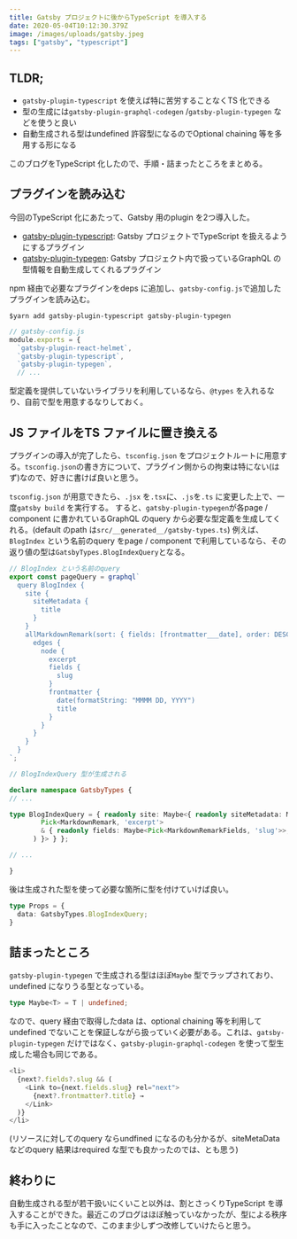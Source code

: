 ```yaml
---
title: Gatsby プロジェクトに後からTypeScript を導入する
date: 2020-05-04T10:12:30.379Z
image: /images/uploads/gatsby.jpeg
tags: ["gatsby", "typescript"]
---
```

## TLDR;
- `gatsby-plugin-typescript` を使えば特に苦労することなくTS 化できる
- 型の生成には`gatsby-plugin-graphql-codegen` /`gatsby-plugin-typegen` などを使うと良い
- 自動生成される型はundefined 許容型になるのでOptional chaining 等を多用する形になる 

このブログをTypeScript 化したので、手順・詰まったところをまとめる。

## プラグインを読み込む
今回のTypeScript 化にあたって、Gatsby 用のplugin を2つ導入した。
- [gatsby-plugin-typescript](https://www.gatsbyjs.org/packages/gatsby-plugin-typescript/): Gatsby プロジェクトでTypeScript を扱えるようにするプラグイン
- [gatsby-plugin-typegen](https://www.gatsbyjs.org/packages/gatsby-plugin-typegen/): Gatsby プロジェクト内で扱っているGraphQL の型情報を自動生成してくれるプラグイン 

npm 経由で必要なプラグインをdeps に追加し、`gatsby-config.js`で追加したプラグインを読み込む。

`$yarn add gatsby-plugin-typescript gatsby-plugin-typegen`

```javascript
// gatsby-config.js
module.exports = {
  `gatsby-plugin-react-helmet`,
  `gatsby-plugin-typescript`,
  `gatsby-plugin-typegen`,
  // ...
```

型定義を提供していないライブラリを利用しているなら、`@types` を入れるなり、自前で型を用意するなりしておく。 

## JS ファイルをTS ファイルに置き換える
プラグインの導入が完了したら、`tsconfig.json` をプロジェクトルートに用意する。`tsconfig.json`の書き方について、プラグイン側からの拘束は特にない(はず)なので、好きに書けば良いと思う。

`tsconfig.json` が用意できたら、`.jsx` を`.tsx`に、`.js`を`.ts` に変更した上で、一度`gatsby build` を実行する。 すると、`gatsby-plugin-typegen`が各page / component に書かれているGraphQL のquery から必要な型定義を生成してくれる。(default のpath は`src/__generated__/gatsby-types.ts`)
例えば、`BlogIndex` という名前のquery をpage / component で利用しているなら、その返り値の型は`GatsbyTypes.BlogIndexQuery`となる。

```typescript
// BlogIndex という名前のquery
export const pageQuery = graphql`
  query BlogIndex {
    site {
      siteMetadata {
        title
      }
    }
    allMarkdownRemark(sort: { fields: [frontmatter___date], order: DESC }) {
      edges {
        node {
          excerpt
          fields {
            slug
          }
          frontmatter {
            date(formatString: "MMMM DD, YYYY")
            title
          }
        }
      }
    }
  }
`;
```


```typescript
// BlogIndexQuery 型が生成される

declare namespace GatsbyTypes {
// ...

type BlogIndexQuery = { readonly site: Maybe<{ readonly siteMetadata: Maybe<Pick<SiteSiteMetadata, 'title'>> }>, readonly allMarkdownRemark: { readonly edges: ReadonlyArray<{ readonly node: (
        Pick<MarkdownRemark, 'excerpt'>
        & { readonly fields: Maybe<Pick<MarkdownRemarkFields, 'slug'>>, readonly frontmatter: Maybe<Pick<MarkdownRemarkFrontmatter, 'date' | 'title'>> }
      ) }> } };

// ...

}
```

後は生成された型を使って必要な箇所に型を付けていけば良い。
```typescript
type Props = {
  data: GatsbyTypes.BlogIndexQuery;
}
```

## 詰まったところ
`gatsby-plugin-typegen` で生成される型はほぼ`Maybe` 型でラップされており、undefined になりうる型となっている。

```typescript
type Maybe<T> = T | undefined;
```

なので、query 経由で取得したdata は、optional chaining 等を利用してundefined でないことを保証しながら扱っていく必要がある。これは、`gatsby-plugin-typegen` だけではなく、`gatsby-plugin-graphql-codegen` を使って型生成した場合も同じである。

```typescript
<li>
  {next?.fields?.slug && (
    <Link to={next.fields.slug} rel="next">
      {next?.frontmatter?.title} →
    </Link>
  )}
</li>
```

(リソースに対してのquery ならundfined になるのも分かるが、siteMetaData などのquery 結果はrequired な型でも良かったのでは、とも思う)

## 終わりに
自動生成される型が若干扱いにくいこと以外は、割とさっくりTypeScript を導入することができた。最近このブログはほぼ触っていなかったが、型による秩序も手に入ったことなので、このまま少しずつ改修していけたらと思う。 

